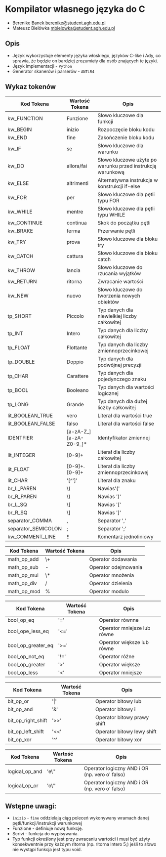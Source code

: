 # Kompilator własnego języka do C
- Berenike Banek berenike@student.agh.edu.pl
- Mateusz Bielówka mbielowka@student.agh.edu.pl

## Opis
- Język wykorzystuje elementy języka włoskiego, języków C-like i Ady, co sprawia, że będzie on bardziej zrozumiały dla osób znających te języki.
- Język implementacji - `Python`
- Generator skanerów i parserów - `ANTLR4`

## Wykaz tokenów

| Kod Tokena | Wartość Tokena | Opis |
|---|---|---|
| kw_FUNCTION | Funzione | Słowo kluczowe dla funkcji |
| kw_BEGIN | inizio | Rozpoczęcie bloku kodu |
| kw_END | fine | Zakończenie bloku kodu |
| kw_IF | se | Słowo kluczowe dla warunku |
| kw_DO | allora/fai | Słowo kluczowe użyte po warunku przed instrukcją warunkową |
| kw_ELSE | altrimenti | Alternatywna instrukcja w konstrukcji if-else |
| kw_FOR | per | Słowo kluczowe dla pętli typu FOR |
| kw_WHILE | mentre | Słowo kluczowe dla pętli typu WHILE |
| kw_CONTINUE | continua | Skok do początku pętli |
| kw_BRAKE | ferma | Przerwanie pętli |
| kw_TRY | prova | Słowo kluczowe dla bloku try |
| kw_CATCH | cattura | Słowo kluczowe dla bloku catch |
| kw_THROW | lancia | Słowo kluczowe do rzucania wyjątków |
| kw_RETURN | ritorna | Zwracanie wartości |
| kw_NEW | nuovo | Słowo kluczowe do tworzenia nowych obiektów |
| tp_SHORT | Piccolo | Typ danych dla niewielkiej liczby całkowitej |
| tp_INT | Intero | Typ danych dla liczby całkowitej |
| tp_FLOAT | Flottante | Typ danych dla liczby zmiennoprzecinkowej |
| tp_DOUBLE | Doppio | Typ danych dla podwójnej precyzji |
| tp_CHAR | Carattere | Typ danych dla pojedynczego znaku |
| tp_BOOL | Booleano | Typ danych dla wartości logicznej |
| tp_LONG | Grande | Typ danych dla dużej liczby całkowitej |
| lit_BOOLEAN_TRUE | vero | Literał dla wartości true |
| lit_BOOLEAN_FALSE | falso | Literał dla wartości false |
| IDENTFIER | [a-zA-Z_][a-zA-Z0-9_]* | Identyfikator zmiennej |
| lit_INTEGER | [0-9]+ | Literał dla liczby całkowitej |
| lit_FLOAT | [0-9]+.[0-9]+ | Literał dla liczby zmiennoprzecinkowej |
| lit_CHAR | '[^']' | Literał dla znaku |
| br_L_PAREN | \\( | Nawias'(' |
| br_R_PAREN | \\) | Nawias ')' |
| br_L_SQ | \\[ | Nawias '[' |
| br_R_SQ | \\] | Nawias ']' |
| separator_COMMA | , | Separator ',' |
| separator_SEMICOLON | ; | Separator ';' |
| kw_COMMENT_LINE | !! | Komentarz jednoliniowy |

| Kod Tokena | Wartość Tokena | Opis |
|---|---|---|
| math_op_add | \\+ | Operator dodawania |
| math_op_sub | - | Operator odejmowania |
| math_op_mul | \\* | Operator mnożenia |
| math_op_div | / | Operator dzielenia |
| math_op_mod | % | Operator modulo |

| Kod Tokena | Wartość Tokena | Opis |
|---|---|---|
| bool_op_eq | '=' | Operator równne |
| bool_ope_less_eq | '<=' | Operator mniejsze lub równe |
| bool_op_greater_eq | '>=' | Operator większe lub równe |
| bool_op_not_eq | '!=' | Operator różne |
| bool_op_greater | '>' | Operator większe |
| bool_op_less | '<' | Operator mniejsze |

| Kod Tokena | Wartość Tokena | Opis |
|---|---|---|
| bit_op_or | '\|' | Operator bitowy lub |
| bit_op_and | '&' | Operator bitowy i |
| bit_op_right_shift | '>>' | Operator bitowy prawy shift |
| bit_op_left_shift | '<<' | Operator bitowy lewy shift |
| bit_op_xor | '^' | Operator bitowy xor |

| Kod Tokena | Wartość Tokena | Opis |
|---|---|---|
| logical_op_and | 'e\\'' | Operator logiczny AND i OR (np. vero o' falso) |
| logical_op_or | 'o\\'' | Operator logiczny AND i OR (np. vero o' falso) |

## Wstępne uwagi:
- `inizio` - `fine` oddzielają ciąg poleceń wykonywany wramach danej pętli/funkcji/instrukcji warunkowej
- Funzione - definiuje nową funkcję.
- Scrivi - funkcja do wypisywania.
- Typ funkcji określony jest przy zwracaniu wartości i musi być użyty konsekwentnie przy każdym ritorna (np. ritorna Intero 5;) jeśli to słowo nie wystąpi funkcja jest typu void.
